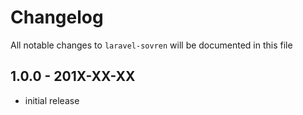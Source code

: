 # Changelog

All notable changes to `laravel-sovren` will be documented in this file

## 1.0.0 - 201X-XX-XX

- initial release
